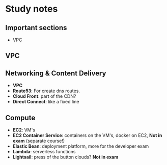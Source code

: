 # Study notes

## Important sections
* VPC

## VPC

## Networking & Content Delivery
* **VPC**
* **Route53**: For create dns routes.
* **Cloud Front**: part of the CDN?
* **Direct Connect**: like a fixed line

## Compute
* **EC2**: VM's
* **EC2 Container Service**: containers on the VM's, docker on EC2, **Not in exam** (separate course!)
* **Elastic Bean**: deployment platform, more for the developer exam
* **Lambda**: serverless functions
* **Lightsail**: press of the button clouds? **Not in exam**

